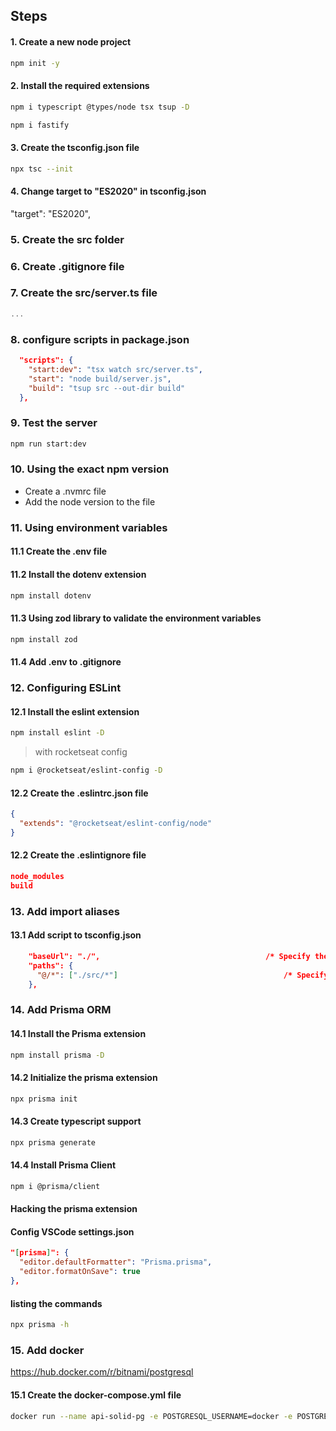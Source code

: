 
## Steps

#### 1. Create a new node project

```bash
npm init -y
```


#### 2. Install the required extensions

```bash
npm i typescript @types/node tsx tsup -D
```

```bash
npm i fastify
```


#### 3. Create the tsconfig.json file

```bash
npx tsc --init
```


#### 4. Change target to "ES2020" in tsconfig.json

"target": "ES2020",

### 5. Create the src folder

### 6. Create .gitignore file

### 7. Create the src/server.ts file

```typescript
...
```

### 8. configure scripts in package.json

```json
  "scripts": {
    "start:dev": "tsx watch src/server.ts",
    "start": "node build/server.js",
    "build": "tsup src --out-dir build"
  },
```

### 9. Test the server

```bash
npm run start:dev
```

### 10. Using the exact npm version

 - Create a .nvmrc file
  - Add the node version to the file


### 11. Using environment variables
#### 11.1 Create the .env file

#### 11.2 Install the dotenv extension

```bash
npm install dotenv
```

#### 11.3 Using zod library to validate the environment variables

```bash
npm install zod
```

#### 11.4 Add .env to .gitignore

### 12. Configuring ESLint

#### 12.1 Install the eslint extension

```bash
npm install eslint -D
```
 > with rocketseat config
```bash
npm i @rocketseat/eslint-config -D
```

#### 12.2 Create the .eslintrc.json file

```json
{
  "extends": "@rocketseat/eslint-config/node"
}
```

#### 12.2 Create the .eslintignore file

```json
node_modules
build
```

### 13. Add import aliases

#### 13.1 Add script to tsconfig.json

```json
    "baseUrl": "./",                                     /* Specify the base directory to resolve non-relative module names. */
    "paths": {
      "@/*": ["./src/*"]                                     /* Specify a set of entries that re-map imports to additional lookup locations. */
    },  
```

### 14. Add Prisma ORM

#### 14.1 Install the Prisma extension

```bash
npm install prisma -D
```
#### 14.2 Initialize the prisma extension

```bash
npx prisma init
```

#### 14.3 Create typescript support

```bash
npx prisma generate
```

#### 14.4 Install Prisma Client

```bash
npm i @prisma/client
```

#### Hacking the prisma extension

#### Config VSCode settings.json

```json	
"[prisma]": {
  "editor.defaultFormatter": "Prisma.prisma",
  "editor.formatOnSave": true
},
```


#### listing the commands
```bash
npx prisma -h
```

### 15. Add docker

https://hub.docker.com/r/bitnami/postgresql

#### 15.1 Create the docker-compose.yml file

```bash
docker run --name api-solid-pg -e POSTGRESQL_USERNAME=docker -e POSTGRESQL_USERNAME=docker -e POSTGRESQL_DATABASE=apisolid -p 5432:5432 bitnami/postgresql:latest
```